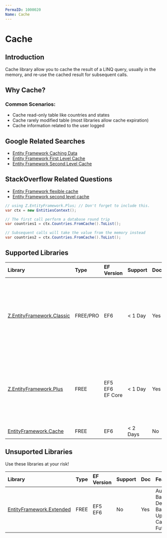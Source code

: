 ```yaml
---
PermaID: 1000020
Name: Cache
---
```


# Cache

## Introduction

Cache library allow you to cache the result of a LINQ query, usually in the memory, and re-use the cached result for subsequent calls.

## Why Cache?

### Common Scenarios:

 - Cache read-only table like countries and states
 - Cache rarely modified table (most libraries allow cache expiration)
 - Cache information related to the user logged

## Google Related Searches

 - [Entity Framework Caching Data](https://www.google.com/search?q=entity+framework+caching+data)
 - [Entity Framework First Level Cache](https://www.google.com/search?q=entity+framework+first+level+cache)
 - [Entity Framework Second Level Cache](https://www.google.com/search?q=entity+framework+second+level+cache)

## StackOverflow Related Questions

 - [Entity Framework flexible cache](https://stackoverflow.com/questions/38527253/entity-framework-flexible-cache)
 - [Entity Framework second level cache](https://stackoverflow.com/questions/35549009/entity-framework-second-level-cache)



```csharp
// using Z.EntityFramework.Plus; // Don't forget to include this.
var ctx = new EntitiesContext();

// The first call perform a database round trip
var countries1 = ctx.Countries.FromCache().ToList();

// Subsequent calls will take the value from the memory instead
var countries2 = ctx.Countries.FromCache().ToList();
```

## Supported Libraries

|Library	|Type	|EF Version	|Support	|Doc	|Features|
|:----------|:----------|:----------|:----------|:----------|:----------|
|[Z.EntityFramework.Classic](/ef-classic)	|FREE/PRO	|EF6|< 1 Day	|Yes	| Bulk SaveChanges<br>Bulk Insert<br>Bulk Update<br>Bulk Delete<br>Bulk Merge<br>Batch Delete<br>Batch Update<br>Cache<br>Deferred Query<br>Future|
|[Z.EntityFramework.Plus](/ef-plus)	|FREE	|EF5<br>EF6<br>EF Core|	< 1 Day	|Yes    |Audit<br>Batch Delete<br>Batch Update<br>Cache<br>Deferred Query<br>Filter<br>Future<br>Include Filter<br>Include Optimized|
|[EntityFramework.Cache](/ef-cache)	|FREE	|EF6	|< 2 Days	|No	    | Cache |

## Unsuported Libraries

Use these libraries at your risk!

|Library	|Type	|EF Version	|Support	|Doc	|Features |
|:--------- |:--------- |:--------- |:--------- |:--------- |:--------- |
|[EntityFramework.Extended](/ef-extended)	|FREE	|EF5<br>EF6	|No	    |Yes    |Audit<br>Batch Delete<br>Batch Update<br>Cache<br>Future|